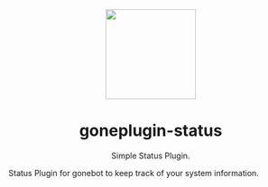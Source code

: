 <div align="center">
  <a href="https://github.com/gonebot-dev">
    <img width="160" src="https://avatars.githubusercontent.com/u/179014534?s=200&v=4" />
  </a>
  <h1>goneplugin-status</h1>
  <p>Simple Status Plugin.</p>
</div>
Status Plugin for gonebot to keep track of your system information.
